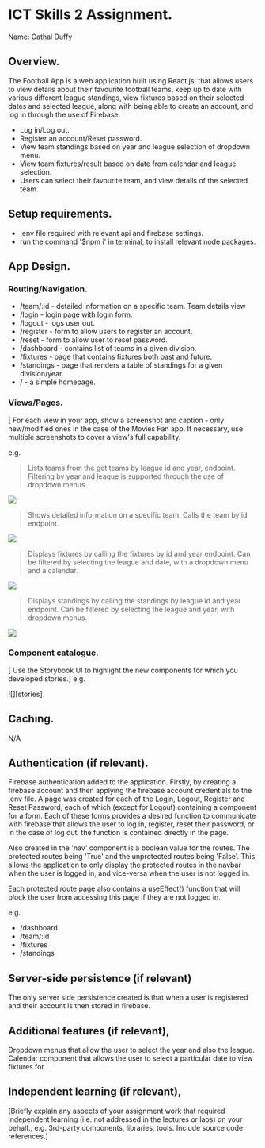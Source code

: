 # ICT Skills 2 Assignment.

Name: Cathal Duffy

## Overview.

The Football App is a web application built using React.js, that allows users to view details about their favourite football teams, keep up to date with various different league standings, view fixtures based on their selected dates and selected league, along with being able to create an account, and log in through the use of Firebase.

+ Log in/Log out.
+ Register an account/Reset password.
+ View team standings based on year and league selection of dropdown menu.
+ View team fixtures/result based on date from calendar and league selection.
+ Users can select their favourite team, and view details of the selected team.

## Setup requirements.

+ .env file required with relevant api and firebase settings.
+ run the command '$npm i' in terminal, to install relevant node packages.

## App Design.

### Routing/Navigation.

+ /team/:id - detailed information on a specific team. Team details view
+ /login - login page with login form.
+ /logout - logs user out.
+ /register - form to allow users to register an account.
+ /reset - form to allow user to reset password.
+ /dashboard - contains list of teams in a given division.
+ /fixtures - page that contains fixtures both past and future.
+ /standings - page that renders a table of standings for a given division/year.
+ / - a simple homepage.

### Views/Pages.

[ For each view in your app, show a screenshot and caption - only new/modified ones in the case of the Movies Fan app. If necessary, use multiple screenshots to cover a view's full capability.

e.g.
>Lists teams from the get teams by league id and year, endpoint. Filtering by year and league is supported through the use of dropdown menus

![][dashboard]

>Shows detailed information on a specific team. Calls the team by id endpoint.

![][teamView]

>Displays fixtures by calling the fixtures by id and year endpoint. Can be filtered by selecting the league and date, with a dropdown menu and a calendar.

![][fixtures]

>Displays standings by calling the standings by league id and year endpoint. Can be filtered by selecting the league and year, with dropdown menus.

![][fixtures]


### Component catalogue.

[ Use the Storybook UI to highlight the new components for which you developed stories.]
e.g.

![][stories]

## Caching.

N/A

## Authentication (if relevant).

Firebase authentication added to the application. Firstly, by creating a firebase account and then applying the firebase account credentials to the .env file. A page was created for each of the Login, Logout, Register and Reset Password, each of which (except for Logout) containing a component for a form. Each of these forms provides a desired function to communicate with firebase that allows the user to log in, register, reset their password, or in the case of log out, the function is contained directly in the page.

Also created in the 'nav' component is a boolean value for the routes. The protected routes being 'True' and the unprotected routes being 'False'. This allows the application to only display the protected routes in the navbar when the user is logged in, and vice-versa when the user is not logged in. 

Each protected route page also contains a useEffect() function that will block the user from accessing this page if they are not logged in.

e.g.
+ /dashboard
+ /team/:id
+ /fixtures
+ /standings


## Server-side persistence (if relevant)

The only server side persistence created is that when a user is registered and their account is then stored in firebase.

## Additional features (if relevant),

Dropdown menus that allow the user to select the year and also the league. Calendar component that allows the user to select a particular date to view fixtures for.

## Independent learning (if relevant),

[Briefly explain any aspects of your assignment work that required independent learning (i.e. not addressed in the lectures or labs) on your behalf., e.g. 3rd-party components, libraries, tools. Include source code references.]

[dashboard]: ./public/assets/dashboard.png
[fixtures]: ./public/assets/fixtures.png
[home]: ./public/assets/home.png
[login]: ./public/assets/login.png
[register]: ./public/assets/register.png
[reset]: ./public/assets/reset.png
[standings]: ./public/assets/standings.png
[teamView]: ./public/assets/teamView.png
